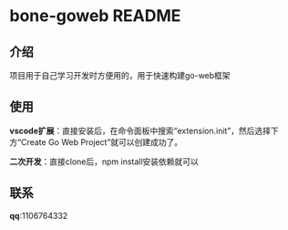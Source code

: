 # bone-goweb README

## 介绍

项目用于自己学习开发时方便用的，用于快速构建go-web框架

## 使用

**vscode扩展**：直接安装后，在命令面板中搜索“extension.init”，然后选择下方“Create Go Web Project”就可以创建成功了。

**二次开发**：直接clone后，npm install安装依赖就可以

## 联系

**qq**:1106764332
